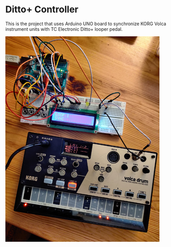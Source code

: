 # Ditto+ Controller

This is the project that uses Arduino UNO board to synchronize KORG Volca instrument units with TC Electronic Ditto+ looper pedal.

<img src="prototype.jpg" alt="Prototype of the unit" height="640"/>
